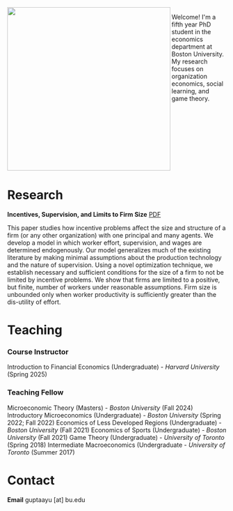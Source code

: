 <img class = "image" align = "left" style = "width:375px; max-width:100%" src = "/Images/Gupta - Large.jpg"/>

Welcome! I'm a fifth year PhD student in the economics department at Boston University. My research focuses on organization economics, social learning, and game theory.

<br clear = "left" />

# Research

**Incentives, Supervision, and Limits to Firm Size** [PDF](Files/Draft-14.pdf)

This paper studies how incentive problems affect the size and structure of a firm (or any other organization) with one principal and many agents. We develop a model in which worker effort, supervision, and wages are determined endogenously. Our model generalizes much of the existing literature by making minimal assumptions about the production technology and the nature of supervision. Using a novel optimization technique, we establish necessary and sufficient conditions for the size of a firm to not be limited by incentive problems. We show that firms are limited to a positive, but finite, number of workers under reasonable assumptions. Firm size is unbounded only when worker productivity is sufficiently greater than the dis-utility of effort.

# Teaching

### Course Instructor

Introduction to Financial Economics (Undergraduate) - _Harvard University_ (Spring 2025)

### Teaching Fellow

Microeconomic Theory (Masters) - _Boston University_ (Fall 2024)
Introductory Microeconomics (Undergraduate) - _Boston University_ (Spring 2022; Fall 2022)
Economics of Less Developed Regions (Undergraduate) - _Boston University_ (Fall 2021)
Economics of Sports (Undergraduate) - _Boston University_ (Fall 2021)
Game Theory (Undergraduate) - _University of Toronto_ (Spring 2018)
Intermediate Macroeconomics (Undergraduate - _University of Toronto_ (Summer 2017)

# Contact

**Email** guptaayu [at] bu.edu
